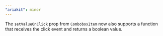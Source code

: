 ```yaml
---
"ariakit": minor
---
```


The `setValueOnClick` prop from `ComboboxItem` now also supports a function that receives the click event and returns a boolean value.
